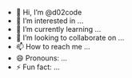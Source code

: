 - 👋 Hi, I’m @d02code
- 👀 I’m interested in ...
- 🌱 I’m currently learning ...
- 💞️ I’m looking to collaborate on ...
- 📫 How to reach me ...
- 😄 Pronouns: ...
- ⚡ Fun fact: ...

<!---
jorge-mollericon/jorge-mollericon is a ✨ special ✨ repository because its `README.md` (this file) appears on your GitHub profile.
You can click the Preview link to take a look at your changes.
--->
